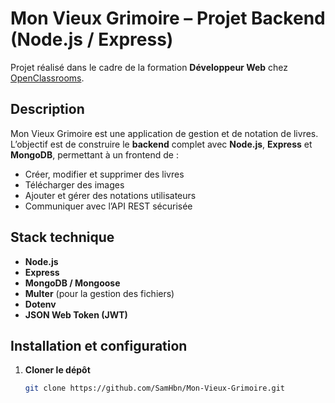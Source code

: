 # Mon Vieux Grimoire – Projet Backend (Node.js / Express)

Projet réalisé dans le cadre de la formation **Développeur Web** chez [OpenClassrooms](https://openclassrooms.com).

## Description

Mon Vieux Grimoire est une application de gestion et de notation de livres.  
L’objectif est de construire le **backend** complet avec **Node.js**, **Express** et **MongoDB**, permettant à un frontend de :

- Créer, modifier et supprimer des livres
- Télécharger des images
- Ajouter et gérer des notations utilisateurs
- Communiquer avec l’API REST sécurisée

## Stack technique

- **Node.js**
- **Express**
- **MongoDB / Mongoose**
- **Multer** (pour la gestion des fichiers)
- **Dotenv**
- **JSON Web Token (JWT)**

## Installation et configuration

1. **Cloner le dépôt**
   ```bash
   git clone https://github.com/SamHbn/Mon-Vieux-Grimoire.git
   ```
